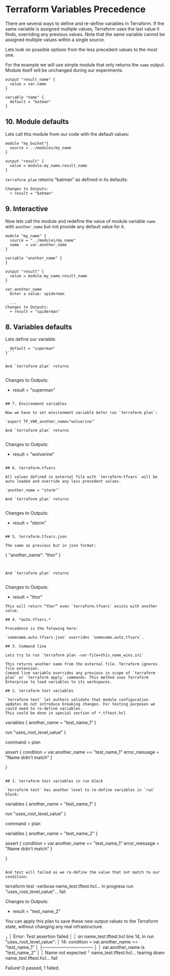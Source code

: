 # Terraform Variables Precedence

There are several ways to define and re-define variables in Terraform. If the same variable is assigned multiple values, Terraform uses the last value it finds, overriding any previous values. Note that the same variable cannot be assigned multiple values within a single source.

Lets look on possible options from the less precedent values to the most one.

For the example we will use simple module that only returns the `name` output. Module itself will be unchanged during our experiments.

```
output "result_name" {
  value = var.name
}

variable "name" {
  default = "batman"
}

```


## 10. Module defaults

Lets call this module from our code with the default values:

```
module "my_bucket"{
  source = ../modules/my_name
}

output "result" {
  value = module.my_name.result_name
}

```

`terraform plan` returns “batman” as defined in its defaults:

```
Changes to Outputs:
  + result = "batman"
```

## 9. Interactive

Now lets call the module and redefine the value of module variable `name` with  `another_name` but not provide any default value for it.

```
module "my_name" {
  source = "../modules/my_name"
  name   = var.another_name
}

variable "another_name" {
}

output "result" {
  value = module.my_name.result_name
}

```

```
var.another_name
  Enter a value: spiderman

  ...
Changes to Outputs:
  + result = "spiderman"

```

## 8. Variables defaults

Lets define our variable:

```variable "another_name" {
  default = "superman"
}```


And `terraform plan` returns


```
Changes to Outputs:
  + result = "superman"
```

## 7. Environment variables

Now we have to set environment variable befor run `terraform plan`:

`export TF_VAR_another_name="wolverine"`

And `terraform plan` returns


```
Changes to Outputs:
  + result = "wolverine"
```

## 6. terraform.tfvars

All values defined in external file with `terraform.tfvars` will be auto loaded and override any less precedent values.

`another_name = "storm"`

And `terraform plan` returns


```
Changes to Outputs:
  + result = "storm"
```

## 5. terraform.tfvars.json

The same as previous but in json format:

```
{
  "another_name": "thor"
}

```


And `terraform plan` returns


```
Changes to Outputs:
  + result = "thor"
```
This will return “thor” even `terraform.tfvars` exists with another value.

## 4. *auto.tfvars.*

Precedence is the folowing here:

`somename.auto.tfvars.json` overrides `somename.auto.tfvars`.

## 3. Command line

Lets try to run `terraform plan -var-file=this_name_wins.ini`

This returns another name from the external file. Terraform ignores file extension.
Comand line variable overrides any previous in scope of `terraform plan` or `terraform apply` commands. This method uses Terraform Enterprise to load variables to its workspaces. 

## 2. terraform test variables

`terraform test` let authors validate that module configuration updates do not introduce breaking changes. For testing purposes we could need to re-define variables.
This could be done in special section of *.tftest.hcl

```
variables {
  another_name = "test_name_1"
}

run "uses_root_level_value" {

  command = plan

  assert {
    condition     = var.another_name == "test_name_1"
    error_message = "Name didn't match"
  }

}

```

## 1. terraform test variables in run block

`terraform test` has another level to re-define variables in `run` block:

```
variables {
  another_name = "test_name_1"
}

run "uses_root_level_value" {

  command = plan

  variables {
    another_name = "test_name_2"
  }

  assert {
    condition     = var.another_name == "test_name_1"
    error_message = "Name didn't match"
  }

}

```

And test will failed as we re-define the value that not match to our condition:

```
terraform test  -verbose
name_test.tftest.hcl... in progress
  run "uses_root_level_value"... fail

Changes to Outputs:
  + result = "test_name_2"

You can apply this plan to save these new output values to the Terraform state, without changing any real infrastructure.

╷
│ Error: Test assertion failed
│ 
│   on name_test.tftest.hcl line 14, in run "uses_root_level_value":
│   14:     condition     = var.another_name == "test_name_1"
│     ├────────────────
│     │ var.another_name is "test_name_2"
│ 
│ Name not expected
╵
name_test.tftest.hcl... tearing down
name_test.tftest.hcl... fail

Failure! 0 passed, 1 failed.
```

